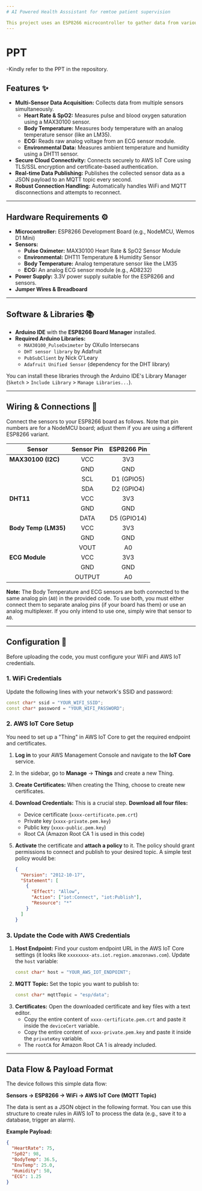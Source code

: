```yaml
---
# AI Powered Health Asssistant for remtoe patient supervision

This project uses an ESP8266 microcontroller to gather data from various health and environmental sensors and securely publish it to **AWS IoT Core** over MQTT. It's an excellent starting point for building a remote patient monitoring or personal health tracking system.
---
```


# PPT

-Kindly refer to the PPT in the repository.

## Features ✨

- **Multi-Sensor Data Acquisition:** Collects data from multiple sensors simultaneously.
  - **Heart Rate & SpO2:** Measures pulse and blood oxygen saturation using a MAX30100 sensor.
  - **Body Temperature:** Measures body temperature with an analog temperature sensor (like an LM35).
  - **ECG:** Reads raw analog voltage from an ECG sensor module.
  - **Environmental Data:** Measures ambient temperature and humidity using a DHT11 sensor.
- **Secure Cloud Connectivity:** Connects securely to AWS IoT Core using TLS/SSL encryption and certificate-based authentication.
- **Real-time Data Publishing:** Publishes the collected sensor data as a JSON payload to an MQTT topic every second.
- **Robust Connection Handling:** Automatically handles WiFi and MQTT disconnections and attempts to reconnect.

---

## Hardware Requirements ⚙️

- **Microcontroller:** ESP8266 Development Board (e.g., NodeMCU, Wemos D1 Mini)
- **Sensors:**
  - **Pulse Oximeter:** MAX30100 Heart Rate & SpO2 Sensor Module
  - **Environmental:** DHT11 Temperature & Humidity Sensor
  - **Body Temperature:** Analog temperature sensor like the LM35
  - **ECG:** An analog ECG sensor module (e.g., AD8232)
- **Power Supply:** 3.3V power supply suitable for the ESP8266 and sensors.
- **Jumper Wires & Breadboard**

---

## Software & Libraries 📚

- **Arduino IDE** with the **ESP8266 Board Manager** installed.
- **Required Arduino Libraries:**
  - `MAX30100_PulseOximeter` by OXullo Intersecans
  - `DHT sensor library` by Adafruit
  - `PubSubClient` by Nick O'Leary
  - `Adafruit Unified Sensor` (dependency for the DHT library)

You can install these libraries through the Arduino IDE's Library Manager (`Sketch` \> `Include Library` \> `Manage Libraries...`).

---

## Wiring & Connections 🔌

Connect the sensors to your ESP8266 board as follows. Note that pin numbers are for a NodeMCU board; adjust them if you are using a different ESP8266 variant.

| Sensor               | Sensor Pin | ESP8266 Pin |
| -------------------- | :--------: | :---------: |
| **MAX30100 (I2C)**   |    VCC     |     3V3     |
|                      |    GND     |     GND     |
|                      |    SCL     | D1 (GPIO5)  |
|                      |    SDA     | D2 (GPIO4)  |
| **DHT11**            |    VCC     |     3V3     |
|                      |    GND     |     GND     |
|                      |    DATA    | D5 (GPIO14) |
| **Body Temp (LM35)** |    VCC     |     3V3     |
|                      |    GND     |     GND     |
|                      |    VOUT    |     A0      |
| **ECG Module**       |    VCC     |     3V3     |
|                      |    GND     |     GND     |
|                      |   OUTPUT   |     A0      |

**Note:** The Body Temperature and ECG sensors are both connected to the same analog pin (`A0`) in the provided code. To use both, you must either connect them to separate analog pins (if your board has them) or use an analog multiplexer. If you only intend to use one, simply wire that sensor to `A0`.

---

## Configuration 🔧

Before uploading the code, you must configure your WiFi and AWS IoT credentials.

### 1\. WiFi Credentials

Update the following lines with your network's SSID and password:

```cpp
const char* ssid = "YOUR_WIFI_SSID";
const char* password = "YOUR_WIFI_PASSWORD";
```

### 2\. AWS IoT Core Setup

You need to set up a "Thing" in AWS IoT Core to get the required endpoint and certificates.

1.  **Log in** to your AWS Management Console and navigate to the **IoT Core** service.

2.  In the sidebar, go to **Manage** -\> **Things** and create a new Thing.

3.  **Create Certificates:** When creating the Thing, choose to create new certificates.

4.  **Download Credentials:** This is a crucial step. **Download all four files:**

    - Device certificate (`xxxx-certificate.pem.crt`)
    - Private key (`xxxx-private.pem.key`)
    - Public key (`xxxx-public.pem.key`)
    - Root CA (Amazon Root CA 1 is used in this code)

5.  **Activate** the certificate and **attach a policy** to it. The policy should grant permissions to connect and publish to your desired topic. A simple test policy would be:

    ```json
    {
      "Version": "2012-10-17",
      "Statement": [
        {
          "Effect": "Allow",
          "Action": ["iot:Connect", "iot:Publish"],
          "Resource": "*"
        }
      ]
    }
    ```

### 3\. Update the Code with AWS Credentials

1.  **Host Endpoint:** Find your custom endpoint URL in the AWS IoT Core settings (it looks like `xxxxxxxx-ats.iot.region.amazonaws.com`). Update the `host` variable:
    ```cpp
    const char* host = "YOUR_AWS_IOT_ENDPOINT";
    ```
2.  **MQTT Topic:** Set the topic you want to publish to:
    ```cpp
    const char* mqttTopic = "esp/data";
    ```
3.  **Certificates:** Open the downloaded certificate and key files with a text editor.
    - Copy the entire content of `xxxx-certificate.pem.crt` and paste it inside the `deviceCert` variable.
    - Copy the entire content of `xxxx-private.pem.key` and paste it inside the `privateKey` variable.
    - The `rootCA` for Amazon Root CA 1 is already included.

---

## Data Flow & Payload Format

The device follows this simple data flow:

**Sensors → ESP8266 → WiFi → AWS IoT Core (MQTT Topic)**

The data is sent as a JSON object in the following format. You can use this structure to create rules in AWS IoT to process the data (e.g., save it to a database, trigger an alarm).

**Example Payload:**

```json
{
  "HeartRate": 75,
  "Sp02": 98,
  "BodyTemp": 36.5,
  "EnvTemp": 25.0,
  "Humidity": 50,
  "ECG": 1.25
}
```
